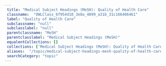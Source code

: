 ```yaml
--- 
 title: "Medical Subject Headings (MeSH): Quality of Health Care" 
 classname:  "OWLClass_6f954d18_3e8a_4899_a31b_31c166406461" 
 label: "Quality of Health Care" 
 subclassname: "null" 
 subclasslabel: "null" 
 parentclassname: "MeSH" 
 parentclasslabel: "Medical Subject Headings (MeSH)" 
 equalentCollections: [] 
 collections: ['Medical Subject Headings (MeSH): Quality of Health Care']
 aliases:  "/topic/medical-subject-headings-mesh-quality-of-health-care"  
 searchCategory: "topic" 
---
```

